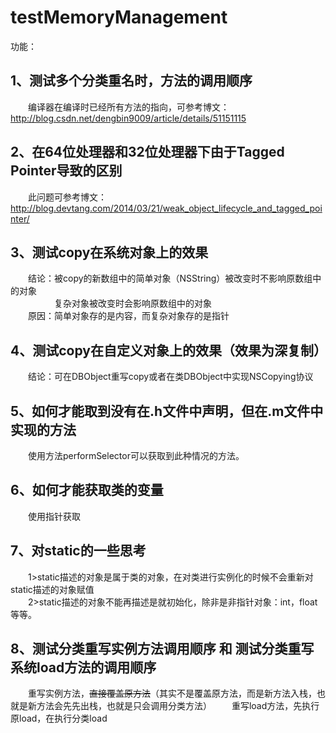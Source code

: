 # testMemoryManagement

功能：

## 1、测试多个分类重名时，方法的调用顺序  
　　编译器在编译时已经所有方法的指向，可参考博文：http://blog.csdn.net/dengbin9009/article/details/51151115

## 2、在64位处理器和32位处理器下由于Tagged Pointer导致的区别  
　　此问题可参考博文：http://blog.devtang.com/2014/03/21/weak_object_lifecycle_and_tagged_pointer/

## 3、测试copy在系统对象上的效果  
　　结论：被copy的新数组中的简单对象（NSString）被改变时不影响原数组中的对象  
　　　　　复杂对象被改变时会影响原数组中的对象  
　　原因：简单对象存的是内容，而复杂对象存的是指针

## 4、测试copy在自定义对象上的效果（效果为深复制）  
　　结论：可在DBObject重写copy或者在类DBObject中实现NSCopying协议

## 5、如何才能取到没有在.h文件中声明，但在.m文件中实现的方法  
　　使用方法performSelector可以获取到此种情况的方法。

## 6、如何才能获取类的变量  
　　使用指针获取  

## 7、对static的一些思考  
　　1>static描述的对象是属于类的对象，在对类进行实例化的时候不会重新对static描述的对象赋值  
　　2>static描述的对象不能再描述是就初始化，除非是非指针对象：int，float等等。
　　  

## 8、测试分类重写实例方法调用顺序 和 测试分类重写系统load方法的调用顺序  
　　重写实例方法，~~直接覆盖原方法~~（其实不是覆盖原方法，而是新方法入栈，也就是新方法会先先出栈，也就是只会调用分类方法）
　　重写load方法，先执行原load，在执行分类load  
